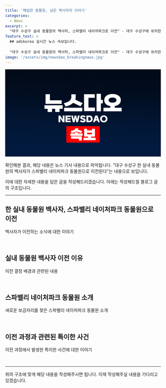 ```yaml
---
title: '폐업한 동물원, 남은 백사자의 이야기'
categories:
  - News
excerpt: >
  "대구 수성구 실내 동물원의 백사자, 스파밸리 네이처파크로 이전" - 대구 수성구에 위치한 실내 동물원에서 백사자 한 쌍이 이전됐다. 이 동물원은 지난 해 5월에 영업을 중단한 곳으로, 백사자 한 쌍은 이제 대구 달성군 스파밸리 네이처파크 동물원에서 새로운 보금자리를 찾게 됐다.
feature_text: >
  ## adskorea 실시간 뉴스 속보입니다.

  "대구 수성구 실내 동물원의 백사자, 스파밸리 네이처파크로 이전" - 대구 수성구에 위치한 실내 동물원에서 백사자 한 쌍이 이전됐다. 이 동물원은 지난 해 5월에 영업을 중단한 곳으로, 백사자 한 쌍은 이제 대구 달성군 스파밸리 네이처파크 동물원에서 새로운 보금자리를 찾게 됐다.
image: '/assets/img/newsdao_breakingnews.jpg'
---
```


<p><img src="/assets/img/newsdao_breakingnews.jpg" alt="adskorea 속보" /></p>

<p>확인해본 결과, 해당 내용은 뉴스 기사 내용으로 파악됩니다. "대구 수성구 한 실내 동물원의 백사자가 스파밸리 네이처파크 동물원으로 이전된다"는 내용으로 보입니다.</p>

<p>이에 대한 자세한 내용을 담은 글을 작성해드리겠습니다. 아래는 작성해드릴 블로그 글의 구조입니다.</p>

<hr />

<h2 data-ke-size="size26">한 실내 동물원 백사자, 스파밸리 네이처파크 동물원으로 이전</h2>

<p>백사자가 이전하는 소식에 대한 이야기</p>

<p data-ke-size="size16">&nbsp;</p>

<h2>실내 동물원 백사자 이전 이유</h2>

<p>이전 결정 배경과 관련된 내용</p>

<p data-ke-size="size16">&nbsp;</p>

<h2>스파밸리 네이처파크 동물원 소개</h2>

<p>새로운 보금자리를 찾은 스파밸리 네이처파크 동물원 소개</p>

<p data-ke-size="size16">&nbsp;</p>

<h2>이전 과정과 관련된 특이한 사건</h2>

<p>이전 과정에서 발생한 특이한 사건에 대한 이야기</p>

<p data-ke-size="size16">&nbsp;</p>

<hr />

<p>위의 구조에 맞게 해당 내용을 작성해주시면 됩니다. 이제 작성해주실 내용을 기다리고 있겠습니다. </p>


